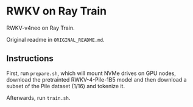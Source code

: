 # RWKV on Ray Train

RWKV-v4neo on Ray Train.

Original readme in `ORIGINAL_README.md`.

## Instructions

First, run `prepare.sh`, which will mount NVMe drives on GPU nodes, download the pretrainted RWKV-4-Pile-1B5 model and then download a subset of the Pile dataset (1/16) and tokenize it.

Afterwards, run `train.sh`.